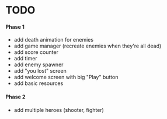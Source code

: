 # TODO

#### Phase 1
- add death animation for enemies
- add game manager (recreate enemies when they're all dead)
- add score counter
- add timer
- add enemy spawner
- add "you lost" screen
- add welcome screen with big "Play" button
- add basic resources

#### Phase 2
- add multiple heroes (shooter, fighter)
